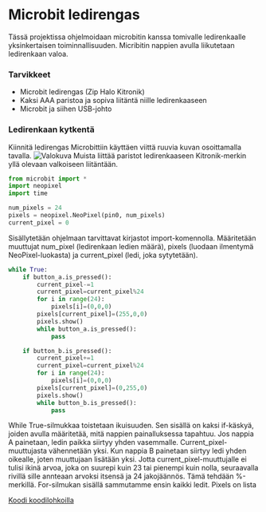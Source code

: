 # Microbit ledirengas
Tässä projektissa ohjelmoidaan microbitin kanssa tomivalle ledirenkaalle yksinkertaisen toiminnallisuuden. Micribitin nappien avulla liikutetaan ledirenkaan valoa.
### Tarvikkeet
- Microbit ledirengas (Zip Halo Kitronik)
- Kaksi AAA paristoa ja sopiva liitäntä niille ledirenkaaseen
- Microbit ja siihen USB-johto

### Ledirenkaan kytkentä
Kiinnitä ledirengas Microbittiin käyttäen viittä ruuvia kuvan osoittamalla tavalla.
![Valokuva](LedirangasKuva.jpg)
Muista liittää paristot ledirenkaaseen Kitronik-merkin yllä olevaan valkoiseen liitäntään.

```python
from microbit import *
import neopixel
import time

num_pixels = 24
pixels = neopixel.NeoPixel(pin0, num_pixels)
current_pixel = 0
````
Sisällytetään ohjelmaan tarvittavat kirjastot import-komennolla. Määritetään muuttujat num_pixel (ledirenkaan ledien määrä), pixels (luodaan ilmentymä NeoPixel-luokasta) ja current_pixel (ledi, joka sytytetään).

```python
while True:
    if button_a.is_pressed():
        current_pixel-=1
        current_pixel=current_pixel%24
        for i in range(24):
            pixels[i]=(0,0,0)
        pixels[current_pixel]=(255,0,0)
        pixels.show()
        while button_a.is_pressed():
            pass

    if button_b.is_pressed():
        current_pixel+=1
        current_pixel=current_pixel%24
        for i in range(24):
            pixels[i]=(0,0,0)
        pixels[current_pixel]=(0,255,0)
        pixels.show()
        while button_b.is_pressed():
            pass
````
While True-silmukkaa toistetaan ikuisuuden. Sen sisällä on kaksi if-käskyä, joiden avulla määritetää, mitä nappien painalluksessa tapahtuu. Jos nappia A painetaan, ledin paikka siirtyy yhden vasemmalle. Current_pixel-muuttujasta vähennetään yksi. Kun nappia B painetaan siirtyy ledi yhden oikealle, joten muuttujaan lisätään yksi. Jotta current_pixel-muuttujalle ei tulisi ikinä arvoa, joka on suurepi kuin 23 tai pienempi kuin nolla, seuraavalla rivillä sille annteaan arvoksi itsensä ja 24 jakojäännös. Tämä tehdään %-merkillä. For-silmukan sisällä sammutamme ensin kaikki ledit. Pixels on lista



[Koodi koodilohkoilla](https://makecode.microbit.org/_0s08bAE98Rdg)

